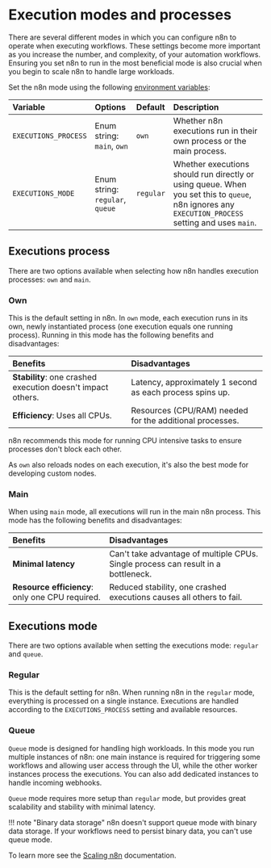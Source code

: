 # Execution modes and processes

There are several different modes in which you can configure n8n to operate when executing workflows. These settings become more important as you increase the number, and complexity, of your automation workflows. Ensuring you set n8n to run in the most beneficial mode is also crucial when you begin to scale n8n to handle large workloads.

Set the n8n mode using the following [environment variables](/hosting/environment-variables/environment-variables/#executions):

| Variable | Options | Default | Description |
| :------- | :------ | :------ | :--------- |
| `EXECUTIONS_PROCESS` | Enum string: `main`, `own` | `own` | Whether n8n executions run in their own process or the main process. |
| `EXECUTIONS_MODE` | Enum string: `regular`, `queue` | `regular` | Whether executions should run directly or using queue. When you set this to `queue`, n8n ignores any `EXECUTION_PROCESS` setting and uses `main`. |

## Executions process

There are two options available when selecting how n8n handles execution processes: `own` and `main`.

### Own

This is the default setting in n8n. In `own` mode, each execution runs in its own, newly instantiated process (one execution equals one running process). Running in this mode has the following benefits and disadvantages:

| Benefits | Disadvantages |
| :------- | :------------ |
| **Stability**: one crashed execution doesn't impact others. | Latency, approximately 1 second as each process spins up. |
| **Efficiency**: Uses all CPUs. | Resources (CPU/RAM) needed for the additional processes. |

n8n recommends this mode for running CPU intensive tasks to ensure processes don't block each other.

As `own` also reloads nodes on each execution, it's also the best mode for developing custom nodes.

### Main

When using `main` mode, all executions will run in the main n8n process. This mode has the following benefits and disadvantages:

| Benefits | Disadvantages |
| :------- | :------------ |
| **Minimal latency** | Can't take advantage of multiple CPUs. Single process can result in a bottleneck. |
| **Resource efficiency**: only one CPU required. | Reduced stability, one crashed executions causes all others to fail. |

## Executions mode

There are two options available when setting the executions mode: `regular` and `queue`.

### Regular

This is the default setting for n8n. When running n8n in the `regular` mode, everything is processed on a single instance. Executions are handled according to the `EXECUTIONS_PROCESS` setting and available resources.

### Queue

`Queue` mode is designed for handling high workloads. In this mode you run multiple instances of n8n: one main instance is required for triggering some workflows and allowing user access through the UI, while the other worker instances process the executions. You can also add dedicated instances to handle incoming webhooks.

`Queue` mode requires more setup than `regular` mode, but provides great scalability and stability with minimal latency.

!!! note "Binary data storage"
	n8n doesn't support queue mode with binary data storage. If your workflows need to persist binary data, you can't use queue mode.

To learn more see the [Scaling n8n](/hosting/scaling/) documentation.
